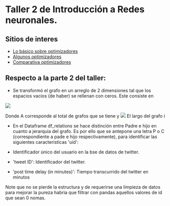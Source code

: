 # Taller 2 de Introducción a Redes neuronales.



## Sitios de interes

- [Lo básico sobre optimizadores](https://medium.com/datadriveninvestor/overview-of-different-optimizers-for-neural-networks-e0ed119440c3)
- [Algunos optimizadores](https://medium.com/@sdoshi579/optimizers-for-training-neural-network-59450d71caf6)
- [Comparativa optimizadores](https://heartbeat.fritz.ai/an-empirical-comparison-of-optimizers-for-machine-learning-models-b86f29957050)


## Respecto a la parte 2 del taller:

- Se transformó el grafo en un arreglo de 2 dimensiones tal que los espacios vacios (de haber) se rellenan con ceros. Este consiste en 

<img src="https://render.githubusercontent.com/render/math?math=(A\cdot \sum_{i=1}^{i=n} B_{i},6)">

Donde A corresponde al total de grafos que se tiene y <img src="https://render.githubusercontent.com/render/math?math=B_{i}"> El largo del grafo i
 
- En el Dataframe df_relations se hace distinción entre Padre e hijo en cuanto a jerarquia del grafo. Es por ello que se antepone una letra P o C (correspondiente a pade e hijo respectivamente), para identificar las siguientes caracteristicas 'uid': 

- Identificador único del usuario en la bse de datos de twitter.
- 'tweet ID': Identificador del twitter.
- 'post time delay (in minutes)': Tiempo transcurrido del twitter en minutos

Note que no se pierde la estructura y de requerirse una limpieza de datos para mejorar la pureza habria que filtrar con pandas aquellos valores de id que sean 0 nomas.
